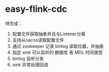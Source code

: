 # easy-flink-cdc
待完成：
1. 配置文件获取抽象并且与Listener分离
2. 支持从nacos读取配置文件
3. 通过 zookeeper 记录 binlog 读取位置，并抽象
4. 指定 sink 可以监听的 数据库 表 MDL 时间类型
5. binlog 监听分发
6. sink 异常处理回调
